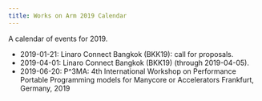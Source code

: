 ```yaml
---
title: Works on Arm 2019 Calendar
---
```

A calendar of events for 2019.

* 2019-01-21: Linaro Connect Bangkok (BKK19): call for proposals.
* 2019-04-01: Linaro Connect Bangkok (BKK19) (through 2019-04-05).
* 2019-06-20: P^3MA: 4th International Workshop on Performance Portable Programming models for Manycore or Accelerators
Frankfurt, Germany, 2019
